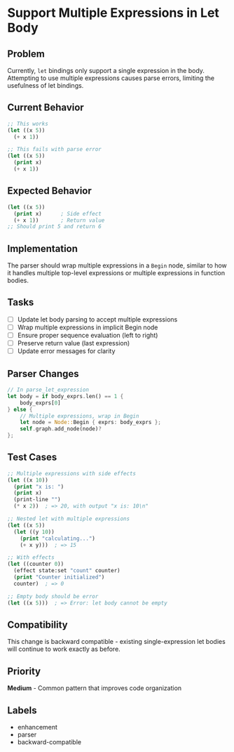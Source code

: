 # Support Multiple Expressions in Let Body

## Problem

Currently, `let` bindings only support a single expression in the body. Attempting to use multiple expressions causes parse errors, limiting the usefulness of let bindings.

## Current Behavior

```lisp
;; This works
(let ((x 5)) 
  (+ x 1))

;; This fails with parse error
(let ((x 5))
  (print x)
  (+ x 1))
```

## Expected Behavior

```lisp
(let ((x 5))
  (print x)      ; Side effect
  (+ x 1))       ; Return value
;; Should print 5 and return 6
```

## Implementation

The parser should wrap multiple expressions in a `Begin` node, similar to how it handles multiple top-level expressions or multiple expressions in function bodies.

## Tasks

- [ ] Update let body parsing to accept multiple expressions
- [ ] Wrap multiple expressions in implicit Begin node
- [ ] Ensure proper sequence evaluation (left to right)
- [ ] Preserve return value (last expression)
- [ ] Update error messages for clarity

## Parser Changes

```rust
// In parse_let_expression
let body = if body_exprs.len() == 1 {
    body_exprs[0]
} else {
    // Multiple expressions, wrap in Begin
    let node = Node::Begin { exprs: body_exprs };
    self.graph.add_node(node)?
};
```

## Test Cases

```lisp
;; Multiple expressions with side effects
(let ((x 10))
  (print "x is: ")
  (print x)
  (print-line "")
  (* x 2))  ; => 20, with output "x is: 10\n"

;; Nested let with multiple expressions
(let ((x 5))
  (let ((y 10))
    (print "calculating...")
    (+ x y)))  ; => 15

;; With effects
(let ((counter 0))
  (effect state:set "count" counter)
  (print "Counter initialized")
  counter)  ; => 0

;; Empty body should be error
(let ((x 5)))  ; => Error: let body cannot be empty
```

## Compatibility

This change is backward compatible - existing single-expression let bodies will continue to work exactly as before.

## Priority

**Medium** - Common pattern that improves code organization

## Labels

- enhancement
- parser
- backward-compatible